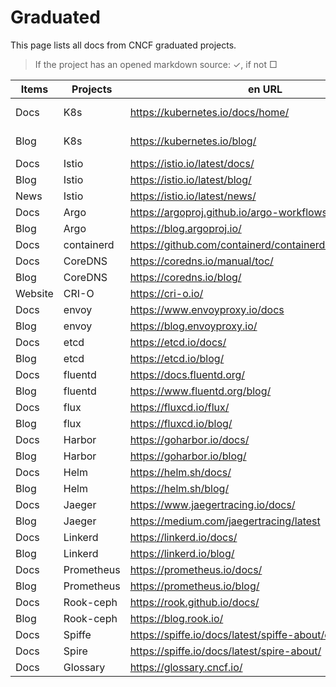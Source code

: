 # Graduated

This page lists all docs from CNCF graduated projects.

> If the project has an opened markdown source: &check;, if not &square;

| Items | Projects   | en URL                                                  | zh URL                                 |
| ----- | ---------- | ------------------------------------------------------- | -------------------------------------- |
| Docs  | K8s        | https://kubernetes.io/docs/home/                        | https://kubernetes.io/zh-cn/docs/home/ |
| Blog  | K8s        | https://kubernetes.io/blog/                             | https://kubernetes.io/zh-cn/blog/      |
| Docs  | Istio      | https://istio.io/latest/docs/                           | https://istio.io/latest/zh/docs/       |
| Blog  | Istio      | https://istio.io/latest/blog/                           | https://istio.io/latest/zh/blog/       |
| News  | Istio      | https://istio.io/latest/news/                           | https://istio.io/latest/zh/news/       |
| Docs  | Argo       | https://argoproj.github.io/argo-workflows/              |                                        |
| Blog  | Argo       | https://blog.argoproj.io/                               |                                        |
| Docs  | containerd | https://github.com/containerd/containerd/tree/main/docs |                                        |
| Docs  | CoreDNS    | https://coredns.io/manual/toc/                          |                                        |
| Blog  | CoreDNS    | https://coredns.io/blog/                                |                                        |
| Website | CRI-O    | https://cri-o.io/                                       |                                        |
| Docs  | envoy      | https://www.envoyproxy.io/docs                          |                                        |
| Blog  | envoy      | https://blog.envoyproxy.io/                             |                                        |
| Docs  | etcd       | https://etcd.io/docs/                                   |                                        |
| Blog  | etcd       | https://etcd.io/blog/                                   |                                        |
| Docs  | fluentd    | https://docs.fluentd.org/                               |                                        |
| Blog  | fluentd    | https://www.fluentd.org/blog/                           |                                        |
| Docs  | flux       | https://fluxcd.io/flux/                                 |                                        |
| Blog  | flux       | https://fluxcd.io/blog/                                 |                                        |
| Docs  | Harbor     | https://goharbor.io/docs/                               |                                        |
| Blog  | Harbor     | https://goharbor.io/blog/                               |                                        |
| Docs  | Helm       | https://helm.sh/docs/                                   |                                        |
| Blog  | Helm       | https://helm.sh/blog/                                   |                                        |
| Docs  | Jaeger     | https://www.jaegertracing.io/docs/                      |                                        |
| Blog  | Jaeger     | https://medium.com/jaegertracing/latest                 |                                        |
| Docs  | Linkerd    | https://linkerd.io/docs/                                |                                        |
| Blog  | Linkerd    | https://linkerd.io/blog/                                |                                        |
| Docs  | Prometheus | https://prometheus.io/docs/                             |                                        |
| Blog  | Prometheus | https://prometheus.io/blog/                             |                                        |
| Docs  | Rook-ceph  | https://rook.github.io/docs/                            |                                        |
| Blog  | Rook-ceph  | https://blog.rook.io/                                   |                                        |
| Docs  | Spiffe     | https://spiffe.io/docs/latest/spiffe-about/overview/    |                                        |
| Docs  | Spire      | https://spiffe.io/docs/latest/spire-about/              |                                        |
| Docs | Glossary | https://glossary.cncf.io/ | |
